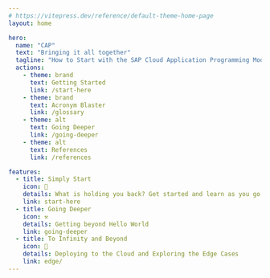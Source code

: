 ```yaml
---
# https://vitepress.dev/reference/default-theme-home-page
layout: home

hero:
  name: "CAP"
  text: "Bringing it all together"
  tagline: "How to Start with the SAP Cloud Application Programming Model"
  actions:
    - theme: brand
      text: Getting Started
      link: /start-here
    - theme: brand
      text: Acronym Blaster
      link: /glossary
    - theme: alt
      text: Going Deeper
      link: /going-deeper
    - theme: alt
      text: References
      link: /references      

features:
  - title: Simply Start
    icon: 👋
    details: What is holding you back? Get started and learn as you go. 
    link: start-here
  - title: Going Deeper
    icon: ⚒️
    details: Getting beyond Hello World
    link: going-deeper
  - title: To Infinity and Beyond
    icon: 🚀
    details: Deploying to the Cloud and Exploring the Edge Cases
    link: edge/
---
```


